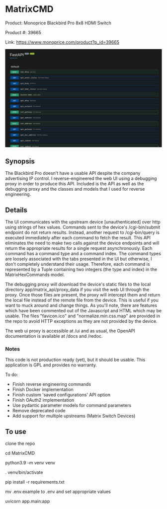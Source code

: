 # MatrixCMD

Product: Monoprice Blackbird Pro 8x8 HDMI Switch

Product #: 39665

Link: https://www.monoprice.com/product?p_id=39665

![alt text](https://github.com/Gwolfgit/MatrixCMD/blob/master/fastapidocs.png?raw=true)

## Synopsis

The Blackbird Pro doesn't have a usable API despite the company advertising IP control. 
I reverse-engineered the web UI using a debugging proxy in order to produce this API. 
Included is the API as well as the debugging proxy and the classes and models that I used for reverse engineering.

## Details

The UI communicates with the upstream device \[unauthenticated\] over http using strings of hex values. 
Commands sent to the device's /cgi-bin/submit endpoint do not return results. 
Instead, another request to /cgi-bin/query is executed immediately after each command to fetch the result. 
This API eliminates the need to make two calls against the device endpoints and will return the appropriate results for a single request asynchronously. 
Each command has a command type and a command index. The command types are loosely associated with the tabs presented in the UI but otherwise, 
I don't completely understand their usage. Therefore, each command is represented by a Tuple containing two integers (the type and index) in the 
MatrixHexCommands model. 

The debugging proxy will download the device's static files to the local directory app/matrix_api/proxy_data if you visit the web UI through the proxy.
Once those files are present, the proxy will intercept them and return the local file instead of the remote file from the device. This is useful if you want 
to muck around and change things. As you'll note, there are features which have been commented out of the Javascript and HTML which may be usable. 
The files "favicon.ico" and "normalize.min.css.map" are provided in the repo to avoid HTTP exceptions as they are not provided by the device.

The web ui proxy is accessible at /ui and as usual, the OpenAPI documentation is available at /docs and /redoc.

### Notes

This code is not production ready (yet), but it should be usable. This application is GPL and provides no warranty.

To do:
- Finish reverse engineering commands
- Finish Docker implementation
- Finish custom 'saved configurations' API option
- Finish OAuth2 implementation
- Use pydantic parameter models for command parameters
- Remove deprecated code
- Add support for multiple upstreams (Matrix Switch Devices)

## To use

clone the repo

cd MatrixCMD

python3.9 -m venv venv

. venv/bin/activate

pip install -r requirements.txt

mv .env.example to .env and set appropriate values

uvicorn app.main:app

